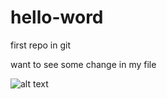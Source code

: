# hello-word
first repo in git

want to see some change in my file


![alt text](https://raw.githubusercontent.com/naor2razon/hello-word/blob/master/nbproject/naor.png)
